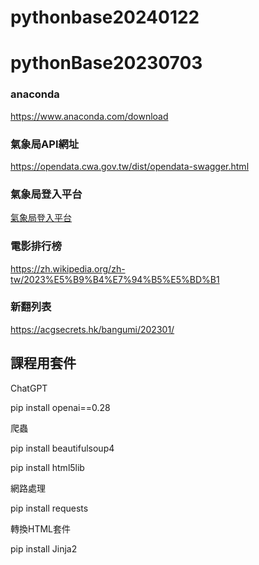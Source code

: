 # pythonbase20240122

# pythonBase20230703
### anaconda
https://www.anaconda.com/download
### 氣象局API網址
https://opendata.cwa.gov.tw/dist/opendata-swagger.html
### 氣象局登入平台
[氣象局登入平台](https://opendata.cwa.gov.tw/userLogin)

### 電影排行榜
https://zh.wikipedia.org/zh-tw/2023%E5%B9%B4%E7%94%B5%E5%BD%B1

### 新翻列表
https://acgsecrets.hk/bangumi/202301/
## 課程用套件

ChatGPT

pip  install openai==0.28

爬蟲

pip  install beautifulsoup4

pip  install html5lib

網路處理

pip  install requests

轉換HTML套件

pip install Jinja2


